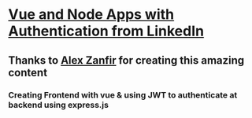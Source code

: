 # [Vue and Node Apps with Authentication from LinkedIn](https://www.linkedin.com/learning/building-vue-and-node-apps-with-authentication?contextUrn=urn%3Ali%3AlyndaLearningPath%3A5d94ce0a498e93731fbb8711&u=57692769)

## Thanks to [Alex Zanfir](https://www.linkedin.com/in/alexzanfir/?trk=lil_instructor) for creating this amazing content


### Creating Frontend with vue & using JWT to authenticate at backend using express.js

